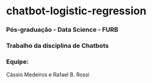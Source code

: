 # chatbot-logistic-regression

### Pós-graduação - Data Science - FURB
### Trabalho da disciplina de Chatbots
### Equipe: 
Cássio Medeiros e Rafael B. Rossi
